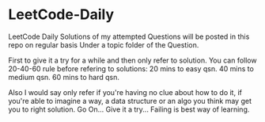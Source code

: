 # LeetCode-Daily
LeetCode Daily Solutions of my attempted Questions will be posted in this repo on regular basis Under a topic folder of the Question.

First to give it a try for a while and then only refer to solution.
You can follow 20-40-60 rule before refering to solutions:
20 mins to easy qsn.
40 mins to medium qsn.
60 mins to hard qsn.

Also I would say only refer if you're having no clue about how to do it, if you're able to imagine a way, a data structure 
or an algo you think may get you to right solution. Go On... Give it a try... 
Failing is best way of learning.
